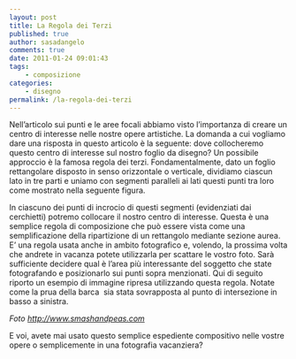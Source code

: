 ```yaml
---
layout: post
title: La Regola dei Terzi
published: true
author: sasadangelo
comments: true
date: 2011-01-24 09:01:43
tags:
    - composizione
categories:
    - disegno
permalink: /la-regola-dei-terzi
---
```




  Nell&#8217;articolo sui punti e le aree focali abbiamo visto l&#8217;importanza di creare un centro di interesse nelle nostre opere artistiche. La domanda a cui vogliamo dare una risposta in questo articolo è la seguente: dove collocheremo questo centro di interesse sul nostro foglio da disegno? Un possibile approccio è la famosa regola dei terzi. Fondamentalmente, dato un foglio rettangolare disposto in senso orizzontale o verticale, dividiamo ciascun lato in tre parti e uniamo con segmenti paralleli ai lati questi punti tra loro come mostrato nella seguente figura.





  In ciascuno dei punti di incrocio di questi segmenti (evidenziati dai cerchietti) potremo collocare il nostro centro di interesse. Questa è una semplice regola di composizione che può essere vista come una semplificazione della ripartizione di un rettangolo mediante sezione aurea. E&#8217; una regola usata anche in ambito fotografico e, volendo, la prossima volta che andrete in vacanza potete utilizzarla per scattare le vostro foto. Sarà sufficiente decidere qual è l&#8217;area più interessante del soggetto che state fotografando e posizionarlo sui punti sopra menzionati. Qui di seguito riporto un esempio di immagine ripresa utilizzando questa regola. Notate come la prua della barca  sia stata sovrapposta al punto di intersezione in basso a sinistra.




_Foto http://www.smashandpeas.com_

E voi, avete mai usato questo semplice espediente compositivo nelle vostre opere o semplicemente in una fotografia vacanziera?